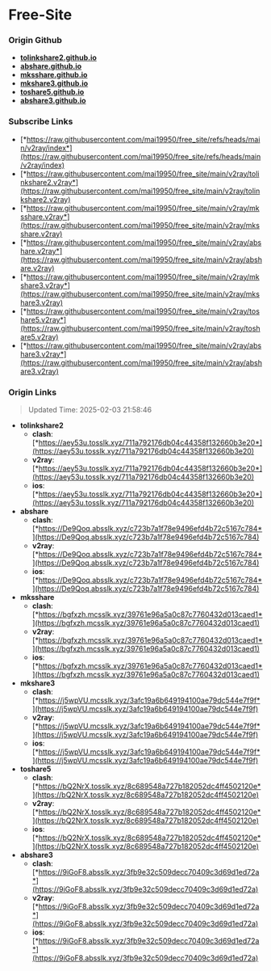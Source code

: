 # Free-Site

### Origin Github

- [**tolinkshare2.github.io**](https://github.com/tolinkshare2/tolinkshare2.github.io)
- [**abshare.github.io**](https://github.com/abshare/abshare.github.io)
- [**mksshare.github.io**](https://github.com/mksshare/mksshare.github.io)
- [**mkshare3.github.io**](https://github.com/mkshare3/mkshare3.github.io)
- [**toshare5.github.io**](https://github.com/toshare5/toshare5.github.io)
- [**abshare3.github.io**](https://github.com/abshare3/abshare3.github.io)

### Subscribe Links

- [*https://raw.githubusercontent.com/mai19950/free_site/refs/heads/main/v2ray/index*](https://raw.githubusercontent.com/mai19950/free_site/refs/heads/main/v2ray/index)
- [*https://raw.githubusercontent.com/mai19950/free_site/main/v2ray/tolinkshare2.v2ray*](https://raw.githubusercontent.com/mai19950/free_site/main/v2ray/tolinkshare2.v2ray)
- [*https://raw.githubusercontent.com/mai19950/free_site/main/v2ray/mksshare.v2ray*](https://raw.githubusercontent.com/mai19950/free_site/main/v2ray/mksshare.v2ray)
- [*https://raw.githubusercontent.com/mai19950/free_site/main/v2ray/abshare.v2ray*](https://raw.githubusercontent.com/mai19950/free_site/main/v2ray/abshare.v2ray)
- [*https://raw.githubusercontent.com/mai19950/free_site/main/v2ray/mkshare3.v2ray*](https://raw.githubusercontent.com/mai19950/free_site/main/v2ray/mkshare3.v2ray)
- [*https://raw.githubusercontent.com/mai19950/free_site/main/v2ray/toshare5.v2ray*](https://raw.githubusercontent.com/mai19950/free_site/main/v2ray/toshare5.v2ray)
- [*https://raw.githubusercontent.com/mai19950/free_site/main/v2ray/abshare3.v2ray*](https://raw.githubusercontent.com/mai19950/free_site/main/v2ray/abshare3.v2ray)

### Origin Links

> Updated Time: 2025-02-03 21:58:46

- **tolinkshare2**
  - **clash**: [*https://aey53u.tosslk.xyz/711a792176db04c44358f132660b3e20*](https://aey53u.tosslk.xyz/711a792176db04c44358f132660b3e20)
  - **v2ray**: [*https://aey53u.tosslk.xyz/711a792176db04c44358f132660b3e20*](https://aey53u.tosslk.xyz/711a792176db04c44358f132660b3e20)
  - **ios**: [*https://aey53u.tosslk.xyz/711a792176db04c44358f132660b3e20*](https://aey53u.tosslk.xyz/711a792176db04c44358f132660b3e20)
- **abshare**
  - **clash**: [*https://De9Qoq.absslk.xyz/c723b7a1f78e9496efd4b72c5167c784*](https://De9Qoq.absslk.xyz/c723b7a1f78e9496efd4b72c5167c784)
  - **v2ray**: [*https://De9Qoq.absslk.xyz/c723b7a1f78e9496efd4b72c5167c784*](https://De9Qoq.absslk.xyz/c723b7a1f78e9496efd4b72c5167c784)
  - **ios**: [*https://De9Qoq.absslk.xyz/c723b7a1f78e9496efd4b72c5167c784*](https://De9Qoq.absslk.xyz/c723b7a1f78e9496efd4b72c5167c784)
- **mksshare**
  - **clash**: [*https://bgfxzh.mcsslk.xyz/39761e96a5a0c87c7760432d013caed1*](https://bgfxzh.mcsslk.xyz/39761e96a5a0c87c7760432d013caed1)
  - **v2ray**: [*https://bgfxzh.mcsslk.xyz/39761e96a5a0c87c7760432d013caed1*](https://bgfxzh.mcsslk.xyz/39761e96a5a0c87c7760432d013caed1)
  - **ios**: [*https://bgfxzh.mcsslk.xyz/39761e96a5a0c87c7760432d013caed1*](https://bgfxzh.mcsslk.xyz/39761e96a5a0c87c7760432d013caed1)
- **mkshare3**
  - **clash**: [*https://j5wpVU.mcsslk.xyz/3afc19a6b649194100ae79dc544e7f9f*](https://j5wpVU.mcsslk.xyz/3afc19a6b649194100ae79dc544e7f9f)
  - **v2ray**: [*https://j5wpVU.mcsslk.xyz/3afc19a6b649194100ae79dc544e7f9f*](https://j5wpVU.mcsslk.xyz/3afc19a6b649194100ae79dc544e7f9f)
  - **ios**: [*https://j5wpVU.mcsslk.xyz/3afc19a6b649194100ae79dc544e7f9f*](https://j5wpVU.mcsslk.xyz/3afc19a6b649194100ae79dc544e7f9f)
- **toshare5**
  - **clash**: [*https://bQ2NrX.tosslk.xyz/8c689548a727b182052dc4ff4502120e*](https://bQ2NrX.tosslk.xyz/8c689548a727b182052dc4ff4502120e)
  - **v2ray**: [*https://bQ2NrX.tosslk.xyz/8c689548a727b182052dc4ff4502120e*](https://bQ2NrX.tosslk.xyz/8c689548a727b182052dc4ff4502120e)
  - **ios**: [*https://bQ2NrX.tosslk.xyz/8c689548a727b182052dc4ff4502120e*](https://bQ2NrX.tosslk.xyz/8c689548a727b182052dc4ff4502120e)
- **abshare3**
  - **clash**: [*https://9iGoF8.absslk.xyz/3fb9e32c509decc70409c3d69d1ed72a*](https://9iGoF8.absslk.xyz/3fb9e32c509decc70409c3d69d1ed72a)
  - **v2ray**: [*https://9iGoF8.absslk.xyz/3fb9e32c509decc70409c3d69d1ed72a*](https://9iGoF8.absslk.xyz/3fb9e32c509decc70409c3d69d1ed72a)
  - **ios**: [*https://9iGoF8.absslk.xyz/3fb9e32c509decc70409c3d69d1ed72a*](https://9iGoF8.absslk.xyz/3fb9e32c509decc70409c3d69d1ed72a)
